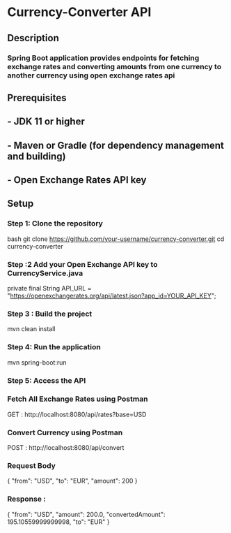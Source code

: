 # Currency-Converter API

## Description

### Spring Boot application provides endpoints for fetching exchange rates and converting amounts from one currency to another currency using open exchange rates api

## Prerequisites 
## - JDK 11 or higher
## - Maven or Gradle (for dependency management and building)
## - Open Exchange Rates API key

## Setup

### Step 1: Clone the repository
bash
git clone https://github.com/your-username/currency-converter.git
cd currency-converter

### Step :2 Add your Open Exchange API key to CurrencyService.java

  private final String API_URL = "https://openexchangerates.org/api/latest.json?app_id=YOUR_API_KEY";


### Step 3 : Build the project

 mvn clean install

### Step 4: Run the application

mvn spring-boot:run

### Step 5: Access the API

### Fetch All Exchange Rates using Postman

GET : http://localhost:8080/api/rates?base=USD

### Convert Currency using Postman

POST : http://localhost:8080/api/convert

### Request Body 

{
  "from": "USD",
  "to": "EUR",
  "amount": 200
}

### Response :

{
    "from": "USD",
    "amount": 200.0,
    "convertedAmount": 195.10559999999998,
    "to": "EUR"
}

